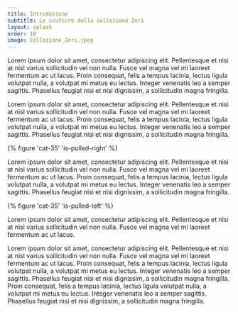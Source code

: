 ```yaml
---
title: Introduzione
subtitle: Le sculture della collezione Zeri 
layout: splash
order: 10
image: Collezione_Zeri.jpeg
---
```


Lorem ipsum dolor sit amet, consectetur adipiscing elit. Pellentesque et nisi at nisl varius sollicitudin vel non nulla. Fusce vel magna vel mi laoreet fermentum ac ut lacus. Proin consequat, felis a tempus lacinia, lectus ligula volutpat nulla, a volutpat mi metus eu lectus. Integer venenatis leo a semper sagittis. Phasellus feugiat nisi et nisi dignissim, a sollicitudin magna fringilla.

Lorem ipsum dolor sit amet, consectetur adipiscing elit. Pellentesque et nisi at nisl varius sollicitudin vel non nulla. Fusce vel magna vel mi laoreet fermentum ac ut lacus. Proin consequat, felis a tempus lacinia, lectus ligula volutpat nulla, a volutpat mi metus eu lectus. Integer venenatis leo a semper sagittis. Phasellus feugiat nisi et nisi dignissim, a sollicitudin magna fringilla.

{% figure 'cat-35' 'is-pulled-right' %}

Lorem ipsum dolor sit amet, consectetur adipiscing elit. Pellentesque et nisi at nisl varius sollicitudin vel non nulla. Fusce vel magna vel mi laoreet fermentum ac ut lacus. Proin consequat, felis a tempus lacinia, lectus ligula volutpat nulla, a volutpat mi metus eu lectus. Integer venenatis leo a semper sagittis. Phasellus feugiat nisi et nisi dignissim, a sollicitudin magna fringilla.

{% figure 'cat-35' 'is-pulled-left' %}

Lorem ipsum dolor sit amet, consectetur adipiscing elit. Pellentesque et nisi at nisl varius sollicitudin vel non nulla. Fusce vel magna vel mi laoreet fermentum ac ut lacus. 

Lorem ipsum dolor sit amet, consectetur adipiscing elit. Pellentesque et nisi at nisl varius sollicitudin vel non nulla. Fusce vel magna vel mi laoreet fermentum ac ut lacus. Proin consequat, felis a tempus lacinia, lectus ligula volutpat nulla, a volutpat mi metus eu lectus. Integer venenatis leo a semper sagittis. Phasellus feugiat nisi et nisi dignissim, a sollicitudin magna fringilla. Proin consequat, felis a tempus lacinia, lectus ligula volutpat nulla, a volutpat mi metus eu lectus. Integer venenatis leo a semper sagittis. Phasellus feugiat nisi et nisi dignissim, a sollicitudin magna fringilla.
